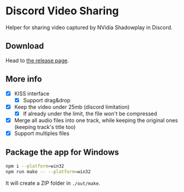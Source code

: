 # Discord Video Sharing

Helper for sharing video captured by NVidia Shadowplay in Discord.

## Download

Head to [the release page](https://git.mylloon.fr/Anri/dsr/releases/latest).

## More info

- [x] KISS interface
  - [x] Support drag&drop
- [x] Keep the video under 25mb (discord limitation)
  - [x] If already under the limit, the file won't be compressed
- [x] Merge all audio files into one track, while keeping the original ones (keeping track's title too)
- [x] Support multiples files

## Package the app for Windows

```bash
npm i --platform=win32
npm run make -- --platform=win32
```

It will create a ZIP folder in `./out/make`.

